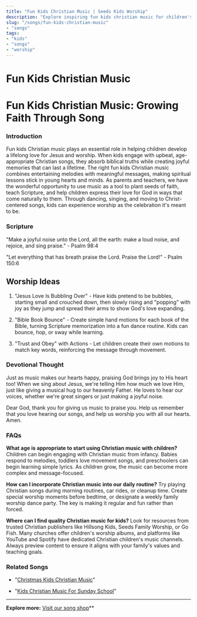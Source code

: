 ```yaml
---
title: "Fun Kids Christian Music | Seeds Kids Worship"
description: "Explore inspiring fun kids christian music for children's worship and faith development. Biblical music resources for families and ministry."
slug: "/songs/fun-kids-christian-music"
- "songs"
tags:
- "kids"
- "songs"
- "worship"
---
```


# Fun Kids Christian Music

# Fun Kids Christian Music: Growing Faith Through Song

### Introduction
Fun kids Christian music plays an essential role in helping children develop a lifelong love for Jesus and worship. When kids engage with upbeat, age-appropriate Christian songs, they absorb biblical truths while creating joyful memories that can last a lifetime. The right fun kids Christian music combines entertaining melodies with meaningful messages, making spiritual lessons stick in young hearts and minds. As parents and teachers, we have the wonderful opportunity to use music as a tool to plant seeds of faith, teach Scripture, and help children express their love for God in ways that come naturally to them. Through dancing, singing, and moving to Christ-centered songs, kids can experience worship as the celebration it's meant to be.

### Scripture
"Make a joyful noise unto the Lord, all the earth: make a loud noise, and rejoice, and sing praise." - Psalm 98:4

"Let everything that has breath praise the Lord. Praise the Lord!" - Psalm 150:6

## Worship Ideas
1. "Jesus Love Is Bubbling Over" - Have kids pretend to be bubbles, starting small and crouched down, then slowly rising and "popping" with joy as they jump and spread their arms to show God's love expanding.

2. "Bible Book Bounce" - Create simple hand motions for each book of the Bible, turning Scripture memorization into a fun dance routine. Kids can bounce, hop, or sway while learning.

3. "Trust and Obey" with Actions - Let children create their own motions to match key words, reinforcing the message through movement.

### Devotional Thought
Just as music makes our hearts happy, praising God brings joy to His heart too! When we sing about Jesus, we're telling Him how much we love Him, just like giving a musical hug to our heavenly Father. He loves to hear our voices, whether we're great singers or just making a joyful noise.

Dear God, thank you for giving us music to praise you. Help us remember that you love hearing our songs, and help us worship you with all our hearts. Amen.

### FAQs

**What age is appropriate to start using Christian music with children?**
Children can begin engaging with Christian music from infancy. Babies respond to melodies, toddlers love movement songs, and preschoolers can begin learning simple lyrics. As children grow, the music can become more complex and message-focused.

**How can I incorporate Christian music into our daily routine?**
Try playing Christian songs during morning routines, car rides, or cleanup time. Create special worship moments before bedtime, or designate a weekly family worship dance party. The key is making it regular and fun rather than forced.

**Where can I find quality Christian music for kids?**
Look for resources from trusted Christian publishers like Hillsong Kids, Seeds Family Worship, or Go Fish. Many churches offer children's worship albums, and platforms like YouTube and Spotify have dedicated Christian children's music channels. Always preview content to ensure it aligns with your family's values and teaching goals.

### Related Songs

- "[Christmas Kids Christian Music](/activities/christmas-kids-christian-music/)"

- "[Kids Christian Music For Sunday School](/activities/kids-christian-music-for-sunday-school/)"

---

**Explore more:** [Visit our song shop](https://seedskidsworship.com/shop)**

<!-- Schema Markup -->
<script type="application/ld+json">
{
  "@context": "https://schema.org",
  "@type": "MusicRecording",
  "name": "Fun Kids Christian Music",
  "byArtist": {
    "@type": "MusicGroup",
    "name": "Seeds Kids Worship"
  },
  "isFamilyFriendly": true,
  "url": "https://seedskidsworship.com/songs/fun-kids-christian-music/"
}
</script>